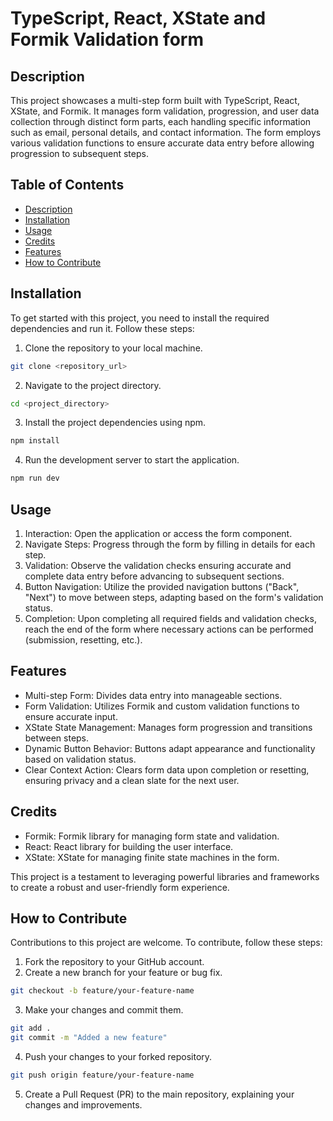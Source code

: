 # TypeScript, React, XState and Formik Validation form

## Description

This project showcases a multi-step form built with TypeScript, React, XState, and Formik. It manages form validation, progression, and user data collection through distinct form parts, each handling specific information such as email, personal details, and contact information. The form employs various validation functions to ensure accurate data entry before allowing progression to subsequent steps.

## Table of Contents

- [Description](#description)
- [Installation](#installation)
- [Usage](#usage)
- [Credits](#credits)
- [Features](#features)
- [How to Contribute](#how-to-contribute)

## Installation

To get started with this project, you need to install the required dependencies and run it. Follow these steps:

1. Clone the repository to your local machine.

```bash
git clone <repository_url>
```

2. Navigate to the project directory.

```bash
cd <project_directory>
```

3. Install the project dependencies using npm.

```bash
npm install
```

4. Run the development server to start the application.

```bash
npm run dev
```

## Usage

1. Interaction: Open the application or access the form component.
2. Navigate Steps: Progress through the form by filling in details for each step.
3. Validation: Observe the validation checks ensuring accurate and complete data entry before advancing to subsequent sections.
4. Button Navigation: Utilize the provided navigation buttons ("Back", "Next") to move between steps, adapting based on the form's validation status.
5. Completion: Upon completing all required fields and validation checks, reach the end of the form where necessary actions can be performed (submission, resetting, etc.).

## Features

* Multi-step Form: Divides data entry into manageable sections.
* Form Validation: Utilizes Formik and custom validation functions to ensure accurate input.
* XState State Management: Manages form progression and transitions between steps.
* Dynamic Button Behavior: Buttons adapt appearance and functionality based on validation status.
* Clear Context Action: Clears form data upon completion or resetting, ensuring privacy and a clean slate for the next user.

## Credits

* Formik: Formik library for managing form state and validation.
* React: React library for building the user interface.
* XState: XState for managing finite state machines in the form.

This project is a testament to leveraging powerful libraries and frameworks to create a robust and user-friendly form experience.

## How to Contribute

Contributions to this project are welcome. To contribute, follow these steps:

1. Fork the repository to your GitHub account.
2. Create a new branch for your feature or bug fix.

```bash
git checkout -b feature/your-feature-name
```

3. Make your changes and commit them.

```bash
git add .
git commit -m "Added a new feature"
```

4. Push your changes to your forked repository.

```bash 
git push origin feature/your-feature-name
```

5. Create a Pull Request (PR) to the main repository, explaining your changes and improvements.
   
